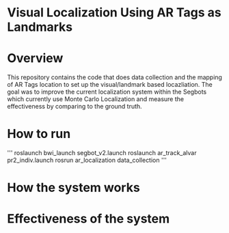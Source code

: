 # Visual Localization Using AR Tags as Landmarks  

# Overview

This repository contains the code that does data collection and the mapping of AR Tags location
to set up the visual/landmark based locazliation. The goal was to improve the current localization
system within the Segbots which currently use Monte Carlo Localization and measure the effectiveness
by comparing to the ground truth.

# How to run
'''
roslaunch bwi_launch segbot_v2.launch
roslaunch ar_track_alvar pr2_indiv.launch
rosrun ar_localization data_collection
'''

# How the system works

# Effectiveness of the system
